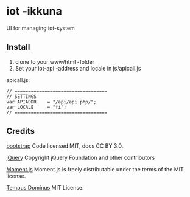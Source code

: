 # iot -ikkuna
UI for managing iot-system
## Install

 1. clone to your www/html -folder
 2. Set your iot-api -address and locale in js/apicall.js
 
apicall.js:

    // ==================================
    // SETTINGS
    var APIADDR    = "/api/api.php/";
    var LOCALE     = "fi";
    // ==================================

## Credits

[bootstrap](http://getbootstrap.com/)
Code licensed MIT, docs CC BY 3.0.

[jQuery](http://getbootstrap.com/)
Copyright jQuery Foundation and other contributors

[Moment.js](https://momentjs.com/)
Moment.js is freely distributable under the terms of the MIT license.

[Tempus Dominus](https://tempusdominus.github.io/bootstrap-4/)
MIT License.
